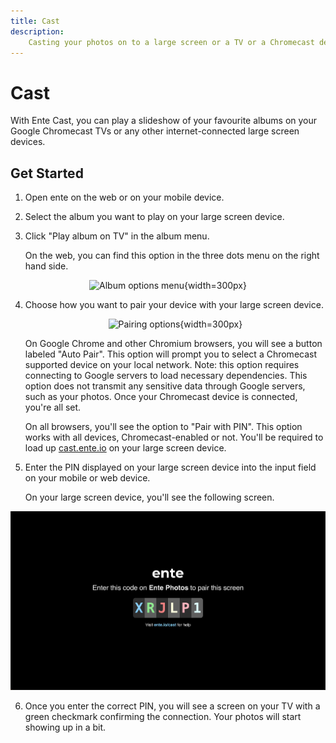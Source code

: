 ```yaml
---
title: Cast
description:
    Casting your photos on to a large screen or a TV or a Chromecast device
---
```


# Cast

With Ente Cast, you can play a slideshow of your favourite albums on your Google
Chromecast TVs or any other internet-connected large screen devices.

## Get Started

1. Open ente on the web or on your mobile device.
2. Select the album you want to play on your large screen device.
3. Click "Play album on TV" in the album menu.

    On the web, you can find this option in the three dots menu on the right
    hand side.

<div align="center">

![Album options menu](web-play-album-on-tv.webp){width=300px}

</div>

4. Choose how you want to pair your device with your large screen device.

    <div align="center">

    ![Pairing options](web-pairing-options.webp){width=300px}

    </div>

    On Google Chrome and other Chromium browsers, you will see a button labeled
    "Auto Pair". This option will prompt you to select a Chromecast supported
    device on your local network. Note: this option requires connecting to
    Google servers to load necessary dependencies. This option does not transmit
    any sensitive data through Google servers, such as your photos. Once your
    Chromecast device is connected, you're all set.

    On all browsers, you'll see the option to "Pair with PIN". This option works
    with all devices, Chromecast-enabled or not. You'll be required to load up
    [cast.ente.io](https://cast.ente.io) on your large screen device.

5. Enter the PIN displayed on your large screen device into the input field on
   your mobile or web device.

    On your large screen device, you'll see the following screen.

<div align="center">

![Pairing screen](tv-pairing-screen.png)

</div>

6. Once you enter the correct PIN, you will see a screen on your TV with a green
   checkmark confirming the connection. Your photos will start showing up in a
   bit.
